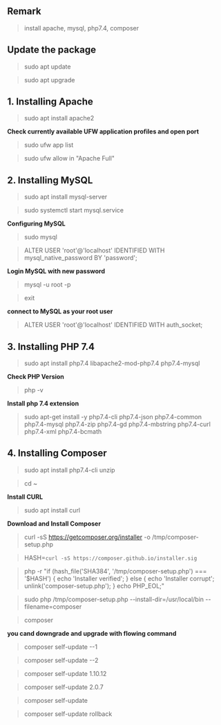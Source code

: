 
## Remark
> install apache, mysql, php7.4, composer


## Update the package
> sudo apt update

> sudo apt upgrade

## 1. Installing Apache
> sudo apt install apache2

**Check currently available UFW application profiles and open port**
> sudo ufw app list

> sudo ufw allow in "Apache Full"

## 2. Installing MySQL
> sudo apt install mysql-server

> sudo systemctl start mysql.service

**Configuring MySQL**
> sudo mysql

> ALTER USER 'root'@'localhost' IDENTIFIED WITH mysql_native_password BY 'password';

**Login MySQL with new password**
> mysql -u root -p

>exit

**connect to MySQL as your root user**
> ALTER USER 'root'@'localhost' IDENTIFIED WITH auth_socket;

## 3. Installing PHP 7.4
> sudo apt install php7.4 libapache2-mod-php7.4 php7.4-mysql

**Check PHP Version**
> php -v

**Install php 7.4 extension**
> sudo apt-get install -y php7.4-cli php7.4-json php7.4-common php7.4-mysql php7.4-zip php7.4-gd php7.4-mbstring php7.4-curl php7.4-xml php7.4-bcmath

## 4. Installing Composer
> sudo apt install php7.4-cli unzip

> cd ~

**Install CURL**
> sudo apt install curl

**Download and Install Composer**
> curl -sS https://getcomposer.org/installer -o /tmp/composer-setup.php

> HASH=`curl -sS https://composer.github.io/installer.sig`

> php -r "if (hash_file('SHA384', '/tmp/composer-setup.php') === '$HASH') { echo 'Installer verified'; } else { echo 'Installer corrupt'; unlink('composer-setup.php'); } echo PHP_EOL;"

> sudo php /tmp/composer-setup.php --install-dir=/usr/local/bin --filename=composer

> composer

**you cand downgrade and upgrade with flowing command**
> composer self-update --1

> composer self-update --2

> composer self-update 1.10.12

> composer self-update 2.0.7

> composer self-update

> composer self-update rollback



